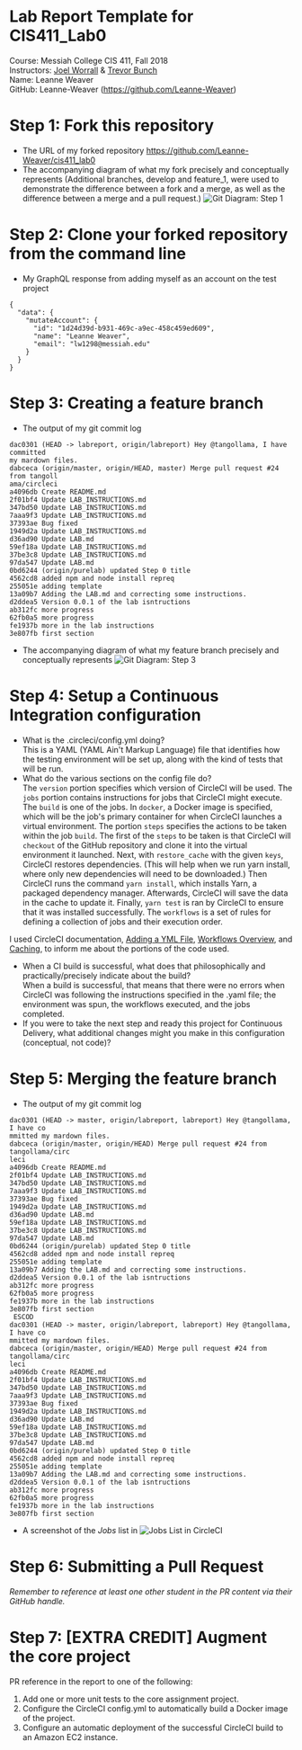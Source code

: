 # Lab Report Template for CIS411_Lab0
Course: Messiah College CIS 411, Fall 2018<br/>
Instructors: [Joel Worrall](https://github.com/tangollama) & [Trevor Bunch](https://github.com/trevordbunch)<br/>
Name: Leanne Weaver<br/>
GitHub: Leanne-Weaver (https://github.com/Leanne-Weaver)<br/>

# Step 1: Fork this repository
- The URL of my forked repository
	https://github.com/Leanne-Weaver/cis411_lab0
- The accompanying diagram of what my fork precisely and conceptually represents
(Additional branches, develop and feature_1, were used to demonstrate the difference between a fork and a merge, 
as well as the difference between a merge and a pull request.)
![Git Diagram: Step 1](../assets/Git_Diagram_Step1.jpg)
# Step 2: Clone your forked repository from the command line
- My GraphQL response from adding myself as an account on the test project
```
{
  "data": {
    "mutateAccount": {
      "id": "1d24d39d-b931-469c-a9ec-458c459ed609",
      "name": "Leanne Weaver",
      "email": "lw1298@messiah.edu"
    }
  }
}
```

# Step 3: Creating a feature branch
- The output of my git commit log
```
dac0301 (HEAD -> labreport, origin/labreport) Hey @tangollama, I have committed 
my mardown files.                                                               
dabceca (origin/master, origin/HEAD, master) Merge pull request #24 from tangoll
ama/circleci                                                                    
a4096db Create README.md                                                        
2f01bf4 Update LAB_INSTRUCTIONS.md                                              
347bd50 Update LAB_INSTRUCTIONS.md                                              
7aaa9f3 Update LAB_INSTRUCTIONS.md                                              
37393ae Bug fixed                                                               
1949d2a Update LAB_INSTRUCTIONS.md                                              
d36ad90 Update LAB.md                                                           
59ef18a Update LAB_INSTRUCTIONS.md                                              
37be3c8 Update LAB_INSTRUCTIONS.md                                              
97da547 Update LAB.md                                                           
0bd6244 (origin/purelab) updated Step 0 title                                   
4562cd8 added npm and node install repreq                                       
255051e adding template                                                         
13a09b7 Adding the LAB.md and correcting some instructions.                     
d2ddea5 Version 0.0.1 of the lab isntructions                                   
ab312fc more progress                                                           
62fb0a5 more progress                                                           
fe1937b more in the lab instructions                                            
3e807fb first section                                                       
```
- The accompanying diagram of what my feature branch precisely and conceptually represents
![Git Diagram: Step 3](../assets/Git_Diagram_Step3.jpg)

# Step 4: Setup a Continuous Integration configuration
- What is the .circleci/config.yml doing?<br/>
This is a YAML (YAML Ain't Markup Language) file that identifies how the testing environment will be set up, along with the kind of tests that will be run.<br/>
- What do the various sections on the config file do?<br/>
The ```version``` portion specifies which version of CircleCI will be used.
The ```jobs``` portion contains instructions for jobs that CircleCI might execute.
The ```build``` is one of the jobs. In ```docker```, a Docker image is specified, which will be the job's primary container for when CircleCI launches a virtual environment.
The portion ```steps``` specifies the actions to be taken within the job ```build```.
The first of the ```steps``` to be taken is that CircleCI will ```checkout``` of the GitHub repository and clone it into the virtual environment it launched.
Next, with ```restore_cache``` with the given ```keys```, CircleCI restores dependencies. (This will help when we run yarn install, where only new dependencies will need to be downloaded.)
Then CircleCI runs the command ```yarn install```, which installs Yarn, a packaged dependency manager.
Afterwards, CircleCI will save the data in the cache to update it.
Finally, ```yarn test``` is ran by CircleCI to ensure that it was installed successfully.
The ```workflows``` is a set of rules for defining a collection of jobs and their execution order.

I used CircleCI documentation, [Adding a YML File](https://circleci.com/docs/2.0/getting-started/#adding-a-yml-file), [Workflows Overview](https://circleci.com/docs/2.0/workflows/#overview), and [Caching](https://circleci.com/docs/2.0/caching/), to inform me about the portions of the code used.<br/>
- When a CI build is successful, what does that philosophically and practically/precisely indicate about the build?<br/>
When a build is successful, that means that there were no errors when CircleCI was following the instructions specified in the .yaml file; the environment was spun, the workflows executed, and the jobs completed.
- If you were to take the next step and ready this project for Continuous Delivery, what additional changes might you make in this configuration (conceptual, not code)?<br/>

# Step 5: Merging the feature branch
* The output of my git commit log
```
dac0301 (HEAD -> master, origin/labreport, labreport) Hey @tangollama, I have co
mmitted my mardown files.                                                       
dabceca (origin/master, origin/HEAD) Merge pull request #24 from tangollama/circ
leci                                                                            
a4096db Create README.md                                                        
2f01bf4 Update LAB_INSTRUCTIONS.md                                              
347bd50 Update LAB_INSTRUCTIONS.md                                              
7aaa9f3 Update LAB_INSTRUCTIONS.md                                              
37393ae Bug fixed                                                               
1949d2a Update LAB_INSTRUCTIONS.md                                              
d36ad90 Update LAB.md                                                           
59ef18a Update LAB_INSTRUCTIONS.md                                              
37be3c8 Update LAB_INSTRUCTIONS.md                                              
97da547 Update LAB.md                                                           
0bd6244 (origin/purelab) updated Step 0 title                                   
4562cd8 added npm and node install repreq                                       
255051e adding template                                                         
13a09b7 Adding the LAB.md and correcting some instructions.                     
d2ddea5 Version 0.0.1 of the lab isntructions                                   
ab312fc more progress                                                           
62fb0a5 more progress                                                           
fe1937b more in the lab instructions                                            
3e807fb first section                                                           
 ESCOD                                                                          
dac0301 (HEAD -> master, origin/labreport, labreport) Hey @tangollama, I have co
mmitted my mardown files.                                                       
dabceca (origin/master, origin/HEAD) Merge pull request #24 from tangollama/circ
leci                                                                            
a4096db Create README.md                                                        
2f01bf4 Update LAB_INSTRUCTIONS.md                                              
347bd50 Update LAB_INSTRUCTIONS.md                                              
7aaa9f3 Update LAB_INSTRUCTIONS.md                                              
37393ae Bug fixed                                                               
1949d2a Update LAB_INSTRUCTIONS.md                                              
d36ad90 Update LAB.md                                                           
59ef18a Update LAB_INSTRUCTIONS.md                                              
37be3c8 Update LAB_INSTRUCTIONS.md                                              
97da547 Update LAB.md                                                           
0bd6244 (origin/purelab) updated Step 0 title                                   
4562cd8 added npm and node install repreq                                       
255051e adding template                                                         
13a09b7 Adding the LAB.md and correcting some instructions.                     
d2ddea5 Version 0.0.1 of the lab isntructions                                   
ab312fc more progress                                                           
62fb0a5 more progress                                                           
fe1937b more in the lab instructions                                            
3e807fb first section                                                     
```
* A screenshot of the _Jobs_ list in 
![Jobs List in CircleCI](../assets/circleci_screenshot.png)

# Step 6: Submitting a Pull Request
_Remember to reference at least one other student in the PR content via their GitHub handle._

# Step 7: [EXTRA CREDIT] Augment the core project
PR reference in the report to one of the following:
1. Add one or more unit tests to the core assignment project. 
2. Configure the CircleCI config.yml to automatically build a Docker image of the project.
3. Configure an automatic deployment of the successful CircleCI build to an Amazon EC2 instance.
